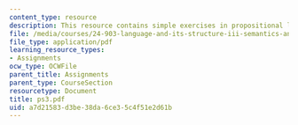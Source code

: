 ```yaml
---
content_type: resource
description: This resource contains simple exercises in propositional logic.
file: /media/courses/24-903-language-and-its-structure-iii-semantics-and-pragmatics-spring-2005/a7d21583d3be38da6ce35c4f51e2d61b_ps3.pdf
file_type: application/pdf
learning_resource_types:
- Assignments
ocw_type: OCWFile
parent_title: Assignments
parent_type: CourseSection
resourcetype: Document
title: ps3.pdf
uid: a7d21583-d3be-38da-6ce3-5c4f51e2d61b
---
```

